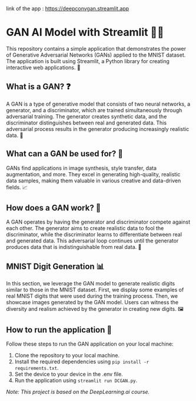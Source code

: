 link of the app : https://deepconvgan.streamlit.app

# GAN AI Model with Streamlit 🤖🎨

This repository contains a simple application that demonstrates the power of Generative Adversarial Networks (GANs) applied to the MNIST dataset. The application is built using Streamlit, a Python library for creating interactive web applications. 🚀

## What is a GAN? ❓

A GAN is a type of generative model that consists of two neural networks, a generator, and a discriminator, which are trained simultaneously through adversarial training. The generator creates synthetic data, and the discriminator distinguishes between real and generated data. This adversarial process results in the generator producing increasingly realistic data. 🧠

## What can a GAN be used for? 🤔

GANs find applications in image synthesis, style transfer, data augmentation, and more. They excel in generating high-quality, realistic data samples, making them valuable in various creative and data-driven fields. 📈

## How does a GAN work? 🤖

A GAN operates by having the generator and discriminator compete against each other. The generator aims to create realistic data to fool the discriminator, while the discriminator learns to differentiate between real and generated data. This adversarial loop continues until the generator produces data that is indistinguishable from real data. 🧪

## MNIST Digit Generation 📊

In this section, we leverage the GAN model to generate realistic digits similar to those in the MNIST dataset. First, we display some examples of real MNIST digits that were used during the training process. Then, we showcase images generated by the GAN model. Users can witness the diversity and realism achieved by the generator in creating new digits. 🖼️

## How to run the application 🚀

Follow these steps to run the GAN application on your local machine:

1. Clone the repository to your local machine.
2. Install the required dependencies using `pip install -r requirements.txt`.
3. Set the device to your device in the .env file.
4. Run the application using `streamlit run DCGAN.py`.

*Note: This project is based on the DeepLearning.ai course.*

